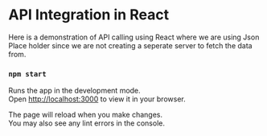 # API Integration in React
Here is a demonstration of API calling using React where we are using Json Place holder since we are not creating a seperate server to fetch the data from.

### `npm start`

Runs the app in the development mode.\
Open [http://localhost:3000](http://localhost:3000) to view it in your browser.

The page will reload when you make changes.\
You may also see any lint errors in the console.
